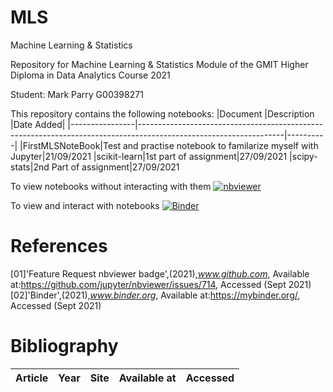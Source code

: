 # MLS
Machine Learning &amp; Statistics

Repository for Machine Learning &amp; Statistics Module of the GMIT Higher Diploma in Data Analytics Course 2021

Student: Mark Parry G00398271

This repository contains the following notebooks:
|Document        |Description                                                                                                       |Date Added|
|----------------|------------------------------------------------------------------------------------------------------------------|----------|
|FirstMLSNoteBook|Test and practise notebook to familarize myself with Jupyter|21/09/2021
|scikit-learn|1st part of assignment|27/09/2021
|scipy-stats|2nd Part of assignment|27/09/2021

To view notebooks without interacting with them
[![nbviewer](https://raw.githubusercontent.com/jupyter/design/master/logos/Badges/nbviewer_badge.svg)](https://nbviewer.jupyter.org/github/MarkJParry/FDA/tree/main/)

To view and interact with notebooks
[![Binder](https://mybinder.org/badge_logo.svg)](https://mybinder.org/v2/gh/MarkJParry/FDA/HEAD)

# References
[01]'Feature Request nbviewer badge',(2021),*www.github.com*,
Available at:https://github.com/jupyter/nbviewer/issues/714, Accessed (Sept 2021)
[02]'Binder',(2021),*www.binder.org*,
Available at:https://mybinder.org/, Accessed (Sept 2021)


# **Bibliography**

|Article|Year|Site|Available at|Accessed|
|-------|----|----|------------|--------|
